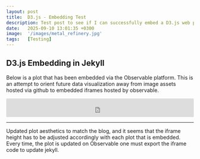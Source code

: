 ```yaml
---
layout: post
title:  D3.js - Embedding Test
description: Test post to see if I can successfully embed a D3.js web plot and figure out the best theming for the blog.
date:   2025-09-10 13:01:35 +0300
image:  '/images/metal_refinery.jpg'
tags:   [Testing]
---
```


## D3.js Embedding in Jekyll

Below is a plot that has been embedded via the Observable platform. This is an attempt to orient future data visualization away from image assets hosted via github to embedded iframes hosted by observable.

<iframe width="100%" height="50" frameborder="0"
  src="https://observablehq.com/embed/@umbertofasci/jekylltestplot@89?cells=plot"></iframe>

---

Updated plot aesthetics to match the blog, and it seems that the iframe height has to be adjusted accordingly with each plot that is embedded.
Every time, the plot is updated on Observable one must export the iframe code to update jekyll.